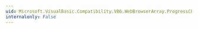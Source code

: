 ```yaml
---
uid: Microsoft.VisualBasic.Compatibility.VB6.WebBrowserArray.ProgressChanged
internalonly: False
---
```

